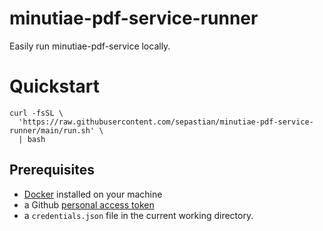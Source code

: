 # minutiae-pdf-service-runner

Easily run minutiae-pdf-service locally.

# Quickstart

```
curl -fsSL \
  'https://raw.githubusercontent.com/sepastian/minutiae-pdf-service-runner/main/run.sh' \
  | bash
```

## Prerequisites

* [Docker](https://docs.docker.com/engine/install/) installed on your machine
* a Github [personal access token](https://github.com/settings/tokens)
* a `credentials.json` file in the current working directory.
